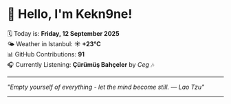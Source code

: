# 👋 Hello, I'm Kekn9ne!

🗓️ Today is: **Friday, 12 September 2025**  
🌤️ Weather in Istanbul: **☀️   +23°C**  
📊 GitHub Contributions: **91**  
🎧 Currently Listening: **Çürümüş Bahçeler** by *Ceg* 🎶

---

_"Empty yourself of everything - let the mind become still. — *Lao Tzu*"_

---
